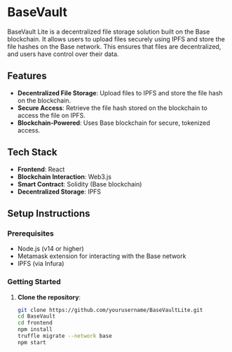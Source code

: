 # BaseVault

BaseVault Lite is a decentralized file storage solution built on the Base blockchain. It allows users to upload files securely using IPFS and store the file hashes on the Base network. This ensures that files are decentralized, and users have control over their data.

## Features

- **Decentralized File Storage**: Upload files to IPFS and store the file hash on the blockchain.
- **Secure Access**: Retrieve the file hash stored on the blockchain to access the file on IPFS.
- **Blockchain-Powered**: Uses Base blockchain for secure, tokenized access.
  
## Tech Stack

- **Frontend**: React
- **Blockchain Interaction**: Web3.js
- **Smart Contract**: Solidity (Base blockchain)
- **Decentralized Storage**: IPFS

## Setup Instructions

### Prerequisites

- Node.js (v14 or higher)
- Metamask extension for interacting with the Base network
- IPFS (via Infura)

### Getting Started

1. **Clone the repository**:

   ```bash
   git clone https://github.com/yourusername/BaseVaultLite.git
   cd BaseVault
   cd frontend
   npm install
   truffle migrate --network base
   npm start
